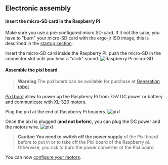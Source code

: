 ## Electronic assembly

#### Insert the micro-SD card in the Raspberry Pi

Make sure you use a pre-configured micro SD-card. If it not the case, you have to "burn" your micro-SD card with the ergo-jr ISO image, this is described in the [startup section](../../installation/burn-an-image-file.md).

Insert the micro-SD card inside the Raspberry Pi: push the micro-SD in the connector slot until you hear a "click" sound. ![Raspberry Pi micro-SD](img/electronic/rpi-sd.jpg)

#### Assemble the pixl board

> **Warning** The pixl board can be available for purchase at [Generation robot](http://www.generationrobots.com/en/402420-carte-pixl.html)

[Pixl bord](https://github.com/poppy-project/pixl) allow to power up the Raspberry Pi from 7.5V DC power or battery and communicate with XL-320 motors.

Plug the pixl at the end of Raspberry Pi headers. ![pixl](img/electronic/pixl-step_1-2.jpg)

Once the pixl is plugged (**and not before**), you can plug the DC power and the motors wire. ![pixl](img/electronic/pixl-step_3-4-5.jpg)

> **Caution** **You need to switch off the power supply** of the Pixl board before to put in or to take off the Pixl board of the Raspberry pi. Otherwise, you risk to burn the power converter of the Pixl board.

You can now [configure your motors](motor-configuration.md).